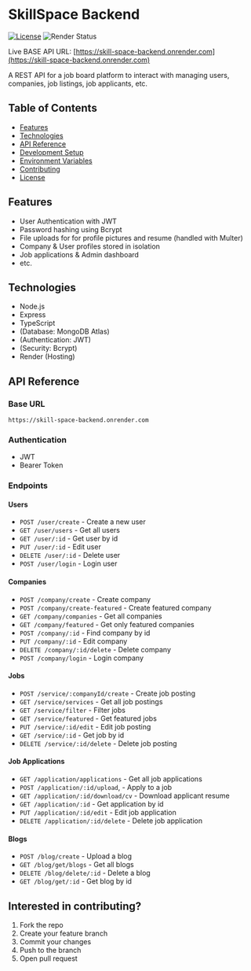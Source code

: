 # SkillSpace Backend

[![License](https://img.shields.io/badge/license-MIT-blue.svg?style=flat-square)](LICENSE)
![Render Status](https://img.shields.io/badge/Render-Deployed-success)

Live BASE API URL: [https://skill-space-backend.onrender.com](https://skill-space-backend.onrender.com)

A REST API for a job board platform to interact with managing users, companies, job listings, job applicants, etc.

## Table of Contents
- [Features](#features)
- [Technologies](#technologies)
- [API Reference](#api-reference)
- [Development Setup](#development-setup)
- [Environment Variables](#environment-variables)
- [Contributing](#contributing)
- [License](#license)

## Features
- User Authentication with JWT
- Password hashing using Bcrypt
- File uploads for for profile pictures and resume (handled with Multer)
- Company & User profiles stored in isolation
- Job applications & Admin dashboard
- etc.

## Technologies
- Node.js
- Express
- TypeScript
- (Database: MongoDB Atlas)
- (Authentication: JWT)
- (Security: Bcrypt)
- Render (Hosting)

## API Reference

### Base URL
`https://skill-space-backend.onrender.com`

### Authentication
- JWT
- Bearer Token

### Endpoints

#### Users
- `POST /user/create` - Create a new user
- `GET /user/users` - Get all users
- `GET /user/:id` - Get user by id
- `PUT /user/:id` - Edit user
- `DELETE /user/:id` - Delete user
- `POST /user/login` - Login user


#### Companies
- `POST /company/create` - Create company
- `POST /company/create-featured` - Create featured company
- `GET /company/companies` - Get all companies
- `GET /company/featured` - Get only featured companies
- `POST /company/:id` - Find company by id
- `PUT /company/:id` - Edit company
- `DELETE /company/:id/delete` - Delete company
- `POST /company/login` - Login company


#### Jobs
- `POST /service/:companyId/create` - Create job posting
- `GET /service/services` - Get all job postings
- `GET /service/filter` - Filter jobs
- `GET /service/featured` - Get featured jobs
- `PUT /service/:id/edit` - Edit job posting
- `GET /service/:id` - Get job by id
- `DELETE /service/:id/delete` - Delete job posting

#### Job Applications
- `GET /application/applications` - Get all job applications
- `POST /application/:id/upload`, - Apply to a job
- `GET /application/:id/download/cv` - Download applicant resume
- `GET /application/:id` - Get application by id
- `PUT /application/:id/edit` - Edit job application
- `DELETE /application/:id/delete` - Delete job application

#### Blogs
- `POST /blog/create` - Upload a blog
- `GET /blog/get/blogs` - Get all blogs
- `DELETE /blog/delete/:id` - Delete a blog
- `GET /blog/get/:id` - Get blog by id

## Interested in contributing?
1. Fork the repo
2. Create your feature branch
3. Commit your changes
4. Push to the branch
5. Open pull request
